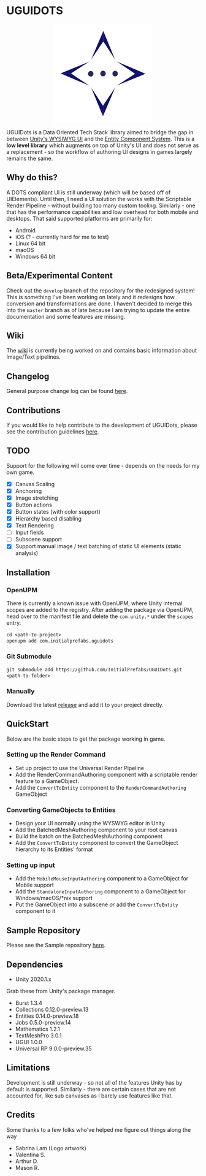 # UGUIDOTS

<p align="center">
    <img src="Wiki/Images/uguidots-logo.png" alt="Logo done by Sabrina Lam">
</p>

UGUIDots is a Data Oriented Tech Stack library aimed to bridge the gap in between
[Unity's WYSIWYG UI](https://docs.unity3d.com/Packages/com.unity.ugui@1.0/manual/index.html) and
the [Entity Component System](https://docs.unity3d.com/Packages/com.unity.entities@0.1/manual/index.html). 
This is a **low level library** which augments on top of Unity's UI and does not serve as a
replacement - so the workflow of authoring UI designs in games largely remains the same.

## Why do this?
A DOTS compliant UI is still underway (which will be based off of UIElements). Until then, I need a UI solution the 
works with the Scriptable Render Pipeline - without building too many custom tooling. Similarly - one that has the 
performance capabilities and low overhead for both mobile and desktops. That said supported platforms are primarily for:

* Android
* iOS (? - currently hard for me to test)
* Linux 64 bit
* macOS
* Windows 64 bit

## Beta/Experimental Content
Check out the `develop` branch of the repository for the redesigned system! This is something I've been working on 
lately and it redesigns how conversion and transformations are done. I haven't decided to merge this into the `master` 
branch as of late because I am trying to update the entire documentation and some features are missing.

## Wiki
The [wiki](Wiki/Home.md) is currently being worked on and contains basic information about Image/Text pipelines.

## Changelog
General purpose change log can be found [here](CHANGELOG.md).

## Contributions
If you would like to help contribute to the development of UGUIDots, please see the contribution guidelines [here](CONTRIBUTING.md).

## TODO

Support for the following will come over time - depends on the needs for my own game.

* [x] Canvas Scaling
* [x] Anchoring
* [x] Image stretching
* [x] Button actions
* [x] Button states (with color support)
* [x] Hierarchy based disabling
* [x] Text Rendering
* [ ] Input fields
* [ ] Subscene support
* [x] Support manual image / text batching of static UI elements (static analysis)

## Installation

### OpenUPM
There is currently a known issue with OpenUPM, where Unity internal scopes are added to the registry. After adding the 
package via OpenUPM, head over to the manifest file and delete the `com.unity.*` under the `scopes` entry.

```
cd <path-to-project>
openupm add com.initialprefabs.uguidots
```

### Git Submodule

```
git submodule add https://github.com/InitialPrefabs/UGUIDots.git <path-to-folder>
```

### Manually
Download the latest [release](https://github.com/InitialPrefabs/UGUIDots/releases) and add it to your project directly.


## QuickStart

Below are the basic steps to get the package working in game.

### Setting up the Render Command
* Set up project to use the Universal Render Pipeline
* Add the RenderCommandAuthoring component with a scriptable render feature to a GameObject.
* Add the `ConvertToEntity` component to the `RenderCommandAuthoring` GameObject

### Converting GameObjects to Entities
* Design your UI normally using the WYSWYG editor in Unity
* Add the BatchedMeshAuthoring component to your root canvas
* Build the batch on the BatchedMeshAuthoring component
* Add the `ConvertToEntity` component to convert the GameObject hierarchy to its Entities' format

### Setting up input
* Add the `MobileMouseInputAuthoring` component to a GameObject for Mobile support
* Add the `StandaloneInputAuthoring` component to a GameObject for Windows/macOS/\*nix support
* Put the GameObject into a subscene _or_ add  the `ConvertToEntity` component to it

## Sample Repository

Please see the Sample repository [here](https://github.com/InitialPrefabs/UGUIDots.Samples).

## Dependencies

* Unity 2020.1.x

Grab these from Unity's package manager.

* Burst 1.3.4
* Collections 0.12.0-preview.13
* Entities 0.14.0-preview.18
* Jobs 0.5.0-preview.14
* Mathematics 1.2.1
* TextMeshPro 3.0.1
* UGUI 1.0.0
* Universal RP 9.0.0-preview.35

## Limitations
Development is still underway - so not all of the features Unity has by default is supported. Similarly - there are certain
cases that are not accounted for, like sub canvases as I barely use features like that.

## Credits
Some thanks to a few folks who've helped me figure out things along the way

* Sabrina Lam (Logo artwork)
* Valentina S.
* Arthur D.
* Mason R.

